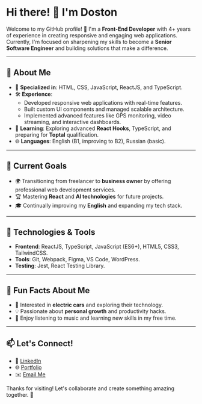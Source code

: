 # Hi there! 👋 I'm Doston

Welcome to my GitHub profile! 🚀 I'm a **Front-End Developer** with 4+ years of experience in creating responsive and engaging web applications. Currently, I'm focused on sharpening my skills to become a **Senior Software Engineer** and building solutions that make a difference.

---

## 💼 About Me

- 🌟 **Specialized in**: HTML, CSS, JavaScript, ReactJS, and TypeScript.  
- 🛠️ **Experience**:  
   - Developed responsive web applications with real-time features.  
   - Built custom UI components and managed scalable architecture.  
   - Implemented advanced features like GPS monitoring, video streaming, and interactive dashboards.  
- 📘 **Learning**: Exploring advanced **React Hooks**, TypeScript, and preparing for **Toptal** qualification.  
- 🌐 **Languages**: English (B1, improving to B2), Russian (basic).  

---

## 🎯 Current Goals

- 🌍 Transitioning from freelancer to **business owner** by offering professional web development services.  
- 🏆 Mastering **React** and **AI technologies** for future projects.  
- 🎓 Continually improving my **English** and expanding my tech stack.  

---

## 🔧 Technologies & Tools

- **Frontend**: ReactJS, TypeScript, JavaScript (ES6+), HTML5, CSS3, TailwindCSS.  
- **Tools**: Git, Webpack, Figma, VS Code, WordPress.  
- **Testing**: Jest, React Testing Library.  

---

## 🌟 Fun Facts About Me

- 🚗 Interested in **electric cars** and exploring their technology.  
- 💡 Passionate about **personal growth** and productivity hacks.  
- 🎸 Enjoy listening to music and learning new skills in my free time.  

---

## 📫 Let's Connect!

- 💼 [LinkedIn](https://www.linkedin.com/in/your-profile)  
- 🌐 [Portfolio](https://your-portfolio.com)  
- ✉️ [Email Me](mailto:your-email@example.com)  

Thanks for visiting! Let's collaborate and create something amazing together. 🚀  

